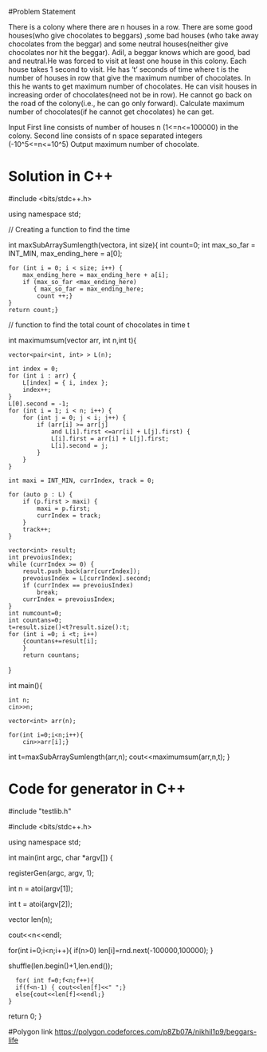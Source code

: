 #Problem Statement

There is a colony where there are n houses in a row. There are  some good houses(who give chocolates to beggars) ,some bad houses (who take away chocolates from the beggar) and some neutral houses(neither give chocolates nor hit the beggar). Adil, a beggar knows which are good, bad and neutral.He was forced to visit at least one house in this colony. Each house takes 1 second to visit. He has ‘t’ seconds of time where t is the number of houses in row that give the maximum number of chocolates. In this he wants to get maximum number of chocolates. He can visit houses in increasing order of chocolates(need not be in row). He cannot go back on the road of the colony(i.e., he can go only forward). Calculate maximum number of chocolates(if he cannot get chocolates) he can get.

Input 
First line consists of number of houses n (1<=n<=100000) in the colony.
Second line consists of n space separated integers (-10^5<=n<=10^5)
Output
maximum number of chocolate.


# Solution in C++

#include <bits/stdc++.h>

using namespace std;

// Creating a function to find the time 

int maxSubArraySumlength(vector<int>a, int size){
    int count=0;
    int max_so_far = INT_MIN, max_ending_here = a[0];
 
    for (int i = 0; i < size; i++) {
        max_ending_here = max_ending_here + a[i];
        if (max_so_far <max_ending_here)
           { max_so_far = max_ending_here;
            count ++;}
    }
    return count;}

 // function to find the total count of chocolates in time t
 
int maximumsum(vector<int> arr, int n,int t){

	vector<pair<int, int> > L(n);

	int index = 0;
	for (int i : arr) {
		L[index] = { i, index };
		index++;
	}
	L[0].second = -1;
	for (int i = 1; i < n; i++) {
		for (int j = 0; j < i; j++) {
			if (arr[i] >= arr[j]
				and L[i].first <=arr[i] + L[j].first) {
				L[i].first = arr[i] + L[j].first;
				L[i].second = j;
			}
		}
	}

	int maxi = INT_MIN, currIndex, track = 0;

	for (auto p : L) {
		if (p.first > maxi) {
			maxi = p.first;
			currIndex = track;
		}
		track++;
	}

	vector<int> result;
	int prevoiusIndex;
	while (currIndex >= 0) {
		result.push_back(arr[currIndex]);
		prevoiusIndex = L[currIndex].second;
		if (currIndex == prevoiusIndex)
			break;
		currIndex = prevoiusIndex;
	}
    int numcount=0;
    int countans=0;
    t=result.size()<t?result.size():t;
	for (int i =0; i <t; i++)
		{countans+=result[i];
        }
        return countans;
}

int main(){

    int n;
    cin>>n;
    
    vector<int> arr(n);
    
    for(int i=0;i<n;i++){
        cin>>arr[i];}
	
int t=maxSubArraySumlength(arr,n);
cout<<maximumsum(arr,n,t);
}   
  
  
  
# Code for generator in C++

  #include "testlib.h"

  #include <bits/stdc++.h>

  using namespace std;

   int main(int argc, char *argv[]) { 
   
  registerGen(argc, argv, 1);

  int n = atoi(argv[1]);
  
  int t = atoi(argv[2]);
  
   vector<int> len(n);
   
   cout<<n<<endl;
   
   for(int i=0;i<n;i++){
     if(n>0)
    len[i]=rnd.next(-100000,100000);
   }
   
   shuffle(len.begin()+1,len.end());
   
      for( int f=0;f<n;f++){
      if(f<n-1) { cout<<len[f]<<" ";}
      else{cout<<len[f]<<endl;}
    }
    
  return 0;
  }



#Polygon link
https://polygon.codeforces.com/p8Zb07A/nikhil1p9/beggars-life
